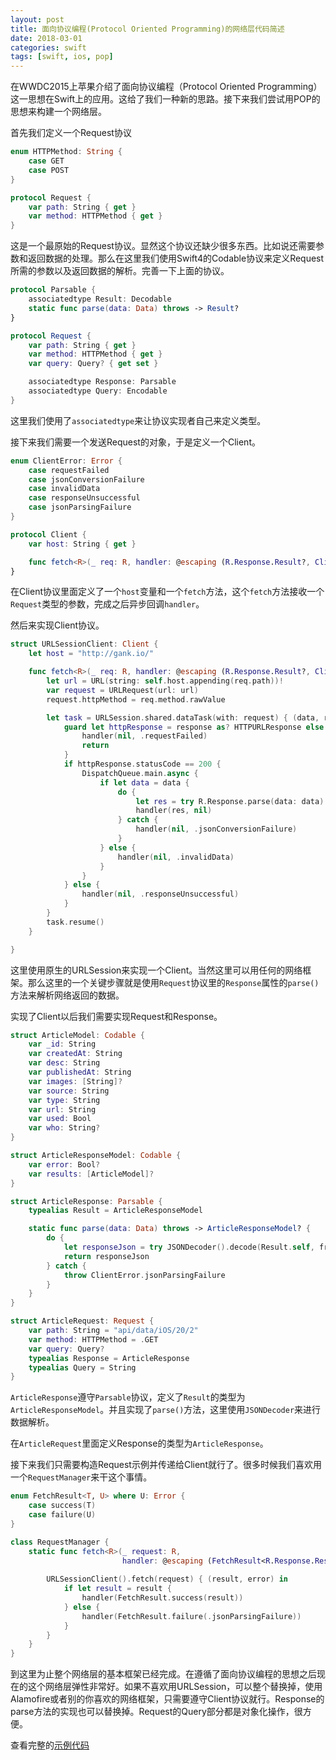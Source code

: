 ```yaml
---
layout: post
title: 面向协议编程(Protocol Oriented Programming)的网络层代码简述
date: 2018-03-01
categories: swift
tags: [swift, ios, pop]
---
```


在WWDC2015上苹果介绍了面向协议编程（Protocol Oriented Programming）这一思想在Swift上的应用。这给了我们一种新的思路。接下来我们尝试用POP的思想来构建一个网络层。

首先我们定义一个Request协议

```swift
enum HTTPMethod: String {
    case GET
    case POST
}

protocol Request {
    var path: String { get }
    var method: HTTPMethod { get }
}
```

这是一个最原始的Request协议。显然这个协议还缺少很多东西。比如说还需要参数和返回数据的处理。那么在这里我们使用Swift4的Codable协议来定义Request所需的参数以及返回数据的解析。完善一下上面的协议。

```swift
protocol Parsable {
    associatedtype Result: Decodable
    static func parse(data: Data) throws -> Result?
}

protocol Request {
    var path: String { get }
    var method: HTTPMethod { get }
    var query: Query? { get set }

    associatedtype Response: Parsable
    associatedtype Query: Encodable
}
```

这里我们使用了`associatedtype`来让协议实现者自己来定义类型。

接下来我们需要一个发送Request的对象，于是定义一个Client。

```swift
enum ClientError: Error {
    case requestFailed
    case jsonConversionFailure
    case invalidData
    case responseUnsuccessful
    case jsonParsingFailure
}

protocol Client {
    var host: String { get }

    func fetch<R>(_ req: R, handler: @escaping (R.Response.Result?, ClientError?) -> Void) where R: Request
}
```

在Client协议里面定义了一个`host`变量和一个`fetch`方法，这个`fetch`方法接收一个`Request`类型的参数，完成之后异步回调`handler`。

然后来实现Client协议。

```swift
struct URLSessionClient: Client {
    let host = "http://gank.io/"

    func fetch<R>(_ req: R, handler: @escaping (R.Response.Result?, ClientError?) -> Void) where R: Request {
        let url = URL(string: self.host.appending(req.path))!
        var request = URLRequest(url: url)
        request.httpMethod = req.method.rawValue

        let task = URLSession.shared.dataTask(with: request) { (data, response, _) in
            guard let httpResponse = response as? HTTPURLResponse else {
                handler(nil, .requestFailed)
                return
            }
            if httpResponse.statusCode == 200 {
                DispatchQueue.main.async {
                    if let data = data {
                        do {
                            let res = try R.Response.parse(data: data)
                            handler(res, nil)
                        } catch {
                            handler(nil, .jsonConversionFailure)
                        }
                    } else {
                        handler(nil, .invalidData)
                    }
                }
            } else {
                handler(nil, .responseUnsuccessful)
            }
        }
        task.resume()
    }

}
```

这里使用原生的URLSession来实现一个Client。当然这里可以用任何的网络框架。那么这里的一个关键步骤就是使用`Request`协议里的`Response`属性的`parse()`方法来解析网络返回的数据。

实现了Client以后我们需要实现Request和Response。

```swift
struct ArticleModel: Codable {
    var _id: String
    var createdAt: String
    var desc: String
    var publishedAt: String
    var images: [String]?
    var source: String
    var type: String
    var url: String
    var used: Bool
    var who: String?
}

struct ArticleResponseModel: Codable {
    var error: Bool?
    var results: [ArticleModel]?
}

struct ArticleResponse: Parsable {
    typealias Result = ArticleResponseModel

    static func parse(data: Data) throws -> ArticleResponseModel? {
        do {
            let responseJson = try JSONDecoder().decode(Result.self, from: data)
            return responseJson
        } catch {
            throw ClientError.jsonParsingFailure
        }
    }
}

struct ArticleRequest: Request {
    var path: String = "api/data/iOS/20/2"
    var method: HTTPMethod = .GET
    var query: Query?
    typealias Response = ArticleResponse
    typealias Query = String
}
```

`ArticleResponse`遵守`Parsable`协议，定义了`Result`的类型为`ArticleResponseModel`。并且实现了`parse()`方法，这里使用`JSONDecoder`来进行数据解析。

在`ArticleRequest`里面定义Response的类型为`ArticleResponse`。

接下来我们只需要构造Request示例并传递给Client就行了。很多时候我们喜欢用一个`RequestManager`来干这个事情。

```swift
enum FetchResult<T, U> where U: Error {
    case success(T)
    case failure(U)
}

class RequestManager {
    static func fetch<R>(_ request: R,
                         handler: @escaping (FetchResult<R.Response.Result, ClientError>) -> Void) where R: Request {
                         
        URLSessionClient().fetch(request) { (result, error) in
            if let result = result {
                handler(FetchResult.success(result))
            } else {
                handler(FetchResult.failure(.jsonParsingFailure))
            }
        }
    }
}
```

到这里为止整个网络层的基本框架已经完成。在遵循了面向协议编程的思想之后现在的这个网络层弹性非常好。如果不喜欢用URLSession，可以整个替换掉，使用Alamofire或者别的你喜欢的网络框架，只需要遵守Client协议就行。Response的parse方法的实现也可以替换掉。Request的Query部分都是对象化操作，很方便。

查看完整的[示例代码](https://github.com/hisoka0917/POPNetworkExample)


